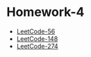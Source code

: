 # Homework-4

- [LeetCode-56](./LeetCode-56/README.md)
- [LeetCode-148](./LeetCode-148/README.md)
- [LeetCode-274](./LeetCode-274/README.md)